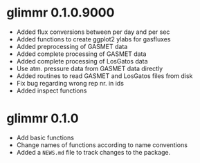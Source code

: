 # glimmr 0.1.0.9000

* Added flux conversions between per day and per sec
* Added functions to create ggplot2 ylabs for gasfluxes
* Added preprocessing of GASMET data
* Added complete processing of GASMET data
* Added complete processing of LosGatos data
* Use atm. pressure data from GASMET data directly
* Added routines to read GASMET and LosGatos files from disk
* Fix bug regarding wrong rep nr. in ids
* Added inspect functions

# glimmr 0.1.0

* Add basic functions
* Change names of functions according to name conventions
* Added a `NEWS.md` file to track changes to the package.
